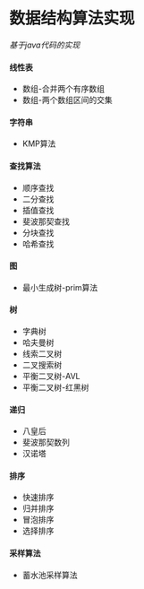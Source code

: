 # 数据结构算法实现
*基于java代码的实现*
#### **线性表**
* 数组-合并两个有序数组
* 数组-两个数组区间的交集
#### **字符串**
* KMP算法
#### **查找算法**
* 顺序查找
* 二分查找
* 插值查找
* 斐波那契查找
* 分块查找
* 哈希查找
#### 图
* 最小生成树-prim算法
#### 树
* 字典树
* 哈夫曼树
* 线索二叉树
* 二叉搜索树
* 平衡二叉树-AVL
* 平衡二叉树-红黑树
#### 递归
* 八皇后
* 斐波那契数列
* 汉诺塔
#### 排序
* 快速排序
* 归并排序
* 冒泡排序
* 选择排序
#### 采样算法
* 蓄水池采样算法